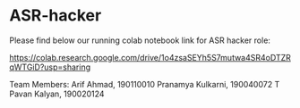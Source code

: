 # ASR-hacker

Please find below our running colab notebook link for ASR hacker role:

https://colab.research.google.com/drive/1o4zsaSEYh5S7mutwa4SR4oDTZRqWTGiD?usp=sharing

Team Members:
Arif Ahmad, 190110010
Pranamya Kulkarni, 190040072
T Pavan Kalyan, 190020124
